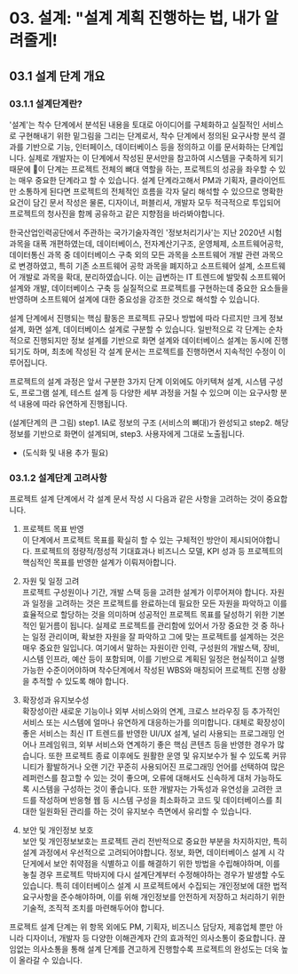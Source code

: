 # 03. 설계: "설계 계획 진행하는 법, 내가 알려줄게!
## 03.1 설계 단계 개요
### 03.1.1 설계단계란?
'설계'는 착수 단계에서 분석된 내용을 토대로 아이디어를 구체화하고 실질적인 서비스로 구현해내기 위한 밑그림을 그리는 단계로서, 착수 단계에서 정의된 요구사항 분석 결과를 기반으로 기능, 인터페이스, 데이터베이스 등을 정의하고 이를 문서화하는 단계입니다.
실제로 개발자는 이 단계에서 작성된 문서만을 참고하여 시스템을 구축하게 되기 때문에 이 단계는 프로젝트 전체의 뼈대 역할을 하는, 프로젝트의 성공을 좌우할 수 있는 매우 중요한 단계라고 할 수 있습니다.
설계 단계라고해서 PM과 기획자, 클라이언트만 소통하게 된다면 프로젝트의 전체적인 흐름을 각자 달리 해석할 수 있으므로 명확한 요건이 담긴 문서 작성은 물론, 디자이너, 퍼블리셔, 개발자 모두 적극적으로 투입되어 프로젝트의 청사진을 함께 공유하고 같은 지향점을 바라봐야합니다.

한국산업인력공단에서 주관하는 국가기술자격인 '정보처리기사'는 지난 2020년 시험 과목을 대폭 개편하였는데, 데이터베이스, 전자계산기구조, 운영체제, 소프트웨어공학, 데이터통신 과목 중 데이터베이스 구축 외의 모든 과목을 소프트웨어 개발 관련 과목으로 변경하였고, 특히 기존 소프트웨어 공학 과목을 폐지하고 소프트웨어 설계, 소프트웨어 개발로 과목을 확대, 분리하였습니다. 이는 급변하는 IT 트렌드에 발맞춰 소프트웨어 설계와 개발, 데이터베이스 구축 등 실질적으로 프로젝트를 구현하는데 중요한 요소들을 반영하며 소프트웨어 설계에 대한 중요성을 강조한 것으로 해석할 수 있습니다.

설계 단계에서 진행되는 핵심 활동은 프로젝트 규모나 방법에 따라 다르지만 크게 정보 설계, 화면 설계, 데이터베이스 설계로 구분할 수 있습니다. 일반적으로 각 단계는 순차적으로 진행되지만 정보 설계를 기반으로 화면 설계와 데이터베이스 설계는 동시에 진행되기도 하며, 최초에 작성된 각 설계 문서는 프로젝트를 진행하면서 지속적인 수정이 이루어집니다. 

프로젝트의 설계 과정은 앞서 구분한 3가지 단계 이외에도 아키텍쳐 설계, 시스템 구성도, 프로그램 설계, 테스트 설계 등 다양한 세부 과정을 거칠 수 있으며 이는 요구사항 분석 내용에 따라 유연하게 진행됩니다.

(설계단계의 큰 그림)
step1. IA로 정보의 구조 (서비스의 뼈대)가 완성되고
step2. 해당 정보를 기반으로 화면이 설계되며,
step3. 사용자에게 그대로 노출됩니다.
*  (도식화 및 내용 추가 필요)

### 03.1.2 설계단계 고려사항
프로젝트 설계 단계에서 각 설계 문서 작성 시 다음과 같은 사항을 고려하는 것이 중요합니다.

1. 프로젝트 목표 반영  
   이 단계에서 프로젝트 목표를 확실히 할 수 있는 구체적인 방안이 제시되어야합니다. 프로젝트의 정량적/정성적 기대효과나 비즈니스 모델, KPI 성과 등 프로젝트의 핵심적인 목표를 반영한 설계가 이뤄져아합니다.

2. 자원 및 일정 고려  
   프로젝트 구성원이나 기간, 개발 스택 등을 고려한 설계가 이루어져야 합니다. 자원과 일정을 고려하는 것은 프로젝트를 완료하는데 필요한 모든 자원을 파악하고 이를 효율적으로 할당하는 것을 의미하며 성공적인 프로젝트 목표를 달성하기 위한 기본적인 밑거름이 됩니다. 실제로 프로젝트를 관리함에 있어서 가장 중요한 것 중 하나는 일정 관리이며, 확보한 자원을 잘 파악하고 그에 맞는 프로젝트를 설계하는 것은 매우 중요한 일입니다.
여기에서 말하는 자원이란 인력, 구성원의 개발스택, 장비, 시스템 인프라, 예산 등이 포함되며, 이를 기반으로 계획된 일정은 현실적이고 실행 가능한 수준이어야하며 착수단계에서 작성된 WBS와 매칭되어 프로젝트 진행 상황을 추적할 수 있도록 해야 합니다.

3. 확장성과 유지보수성  
   확장성이란 새로운 기능이나 외부 서비스와의 연계, 크로스 브라우징 등 추가적인 서비스 또는 시스템에 얼마나 유연하게 대응하는가를 의미합니다. 대체로 확장성이 좋은 서비스는 최신 IT 트렌드를 반영한 UI/UX 설계, 널리 사용되는 프로그래밍 언어나 프레임워크, 외부 서비스와 연계하기 좋은 핵심 콘텐츠 등을 반영한 경우가 많습니다.
또한 프로젝트 종료 이후에도 원활한 운영 및 유지보수가 될 수 있도록 커뮤니티가 활발하거나 오랜 기간 꾸준히 사용되어진 프로그래밍 언어를 선택하여 많은 레퍼런스를 참고할 수 있는 것이 좋으며, 오류에 대해서도 신속하게 대처 가능하도록 시스템을 구성하는 것이 좋습니다. 또한 개발자는 가독성과 유연성을 고려한 코드를 작성하며 반응형 웹 등 시스템 구성을 최소화하고 코드 및 데이터베이스를 최대한 일원화된 관리를 하는 것이 유지보수 측면에서 유리할 수 있습니다.


4. 보안 및 개인정보 보호  
   보안 및 개인정보보호는 프로젝트 관리 전반적으로 중요한 부분을 차지하지만, 특히 설계 과정에서 우선적으로 고려되어야합니다. 정보, 화면, 데이터베이스 설계 시 각 단게에서 보안 취약점을 식별하고 이를 해결하기 위한 방법을 수립해야하며, 이를 놓칠 경우 프로젝트 막바지에 다시 설계단계부터 수정해야하는 경우가 발생할 수도 있습니다.
특히 데이터베이스 설계 시 프로젝트에서 수집되는 개인정보에 대한 법적 요구사항을 준수해야하며, 이를 위해 개인정보를 안전하게 저장하고 처리하기 위한 기술적, 조직적 조치를 마련해두어야 합니다.

프로젝트 설계 단계는 위 항목 외에도 PM, 기획자, 비즈니스 담당자, 제휴업체 뿐만 아니라 디자이너, 개발자 등 다양한 이해관계자 간의 효과적인 의사소통이 중요합니다. 끊임없는 의사소통을 통해 설계 단계를 견고하게 진행할수록 프로젝트의 완성도는 더욱 높이 올라갈 수 있습니다.
